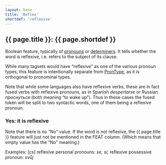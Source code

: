 ```yaml
---
layout: base
title: 'Reflex'
shortdef: 'reflexive'
---
```


## {{ page.title }}: {{ page.shortdef }}

Boolean feature, typically of [pronouns](ud-pos/PRON) or [determiners](ud-pos/DET).
It tells whether the word is reflexive, i.e. refers to the subject of its clause.

While many tagsets would have “reflexive” as one of the various pronoun types,
this feature is intentionally separate from <a href="PronType.html">PronType</a>,
as it is orthogonal to pronominal types.

Note that while some languages also have reflexive verbs, these are in fact
fused verbs with reflexive pronouns, as in Spanish _despertarse_ or Russian
_проснуться_ (both meaning “to wake up”). Thus in these cases the fused token
will be split to two syntactic words, one of them being a reflexive pronoun.

### Yes: it is reflexive

Note that there is no “No” value. If the word is not reflexive, the
{{ page.title }} feature will just not be mentioned in the FEAT column. (Which
means that empty value has the “No” meaning.) 

Examples: [cs] reflexive personal pronouns: _se, si;_ reflexive possessive pronoun: _svůj_
